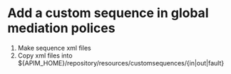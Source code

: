 # Add a custom sequence in global mediation polices
1. Make sequence xml files
2. Copy xml files into ${APIM_HOME}/repository/resources/customsequences/{in|out|fault}
